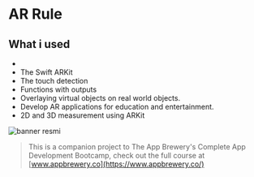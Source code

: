 

# AR Rule

## What i used 

* 
* The Swift ARKit
* The touch detection
* Functions with outputs
* Overlaying virtual objects on real world objects.
* Develop AR applications for education and entertainment.
* 2D and 3D measurement using ARKit

![banner resmi](https://r.resimlink.com/Uqkcmv5d.png)

>This is a companion project to The App Brewery's Complete App Development Bootcamp, check out the full course at [www.appbrewery.co](https://www.appbrewery.co/)



